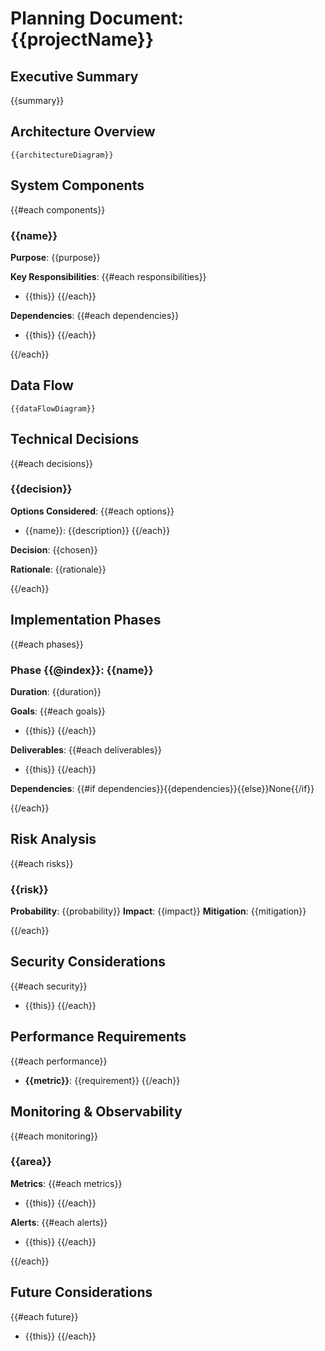 # Planning Document: {{projectName}}

## Executive Summary

{{summary}}

## Architecture Overview

```mermaid
{{architectureDiagram}}
```

## System Components

{{#each components}}

### {{name}}

**Purpose**: {{purpose}}

**Key Responsibilities**:
{{#each responsibilities}}

- {{this}}
  {{/each}}

**Dependencies**:
{{#each dependencies}}

- {{this}}
  {{/each}}

{{/each}}

## Data Flow

```mermaid
{{dataFlowDiagram}}
```

## Technical Decisions

{{#each decisions}}

### {{decision}}

**Options Considered**:
{{#each options}}

- {{name}}: {{description}}
  {{/each}}

**Decision**: {{chosen}}

**Rationale**: {{rationale}}

{{/each}}

## Implementation Phases

{{#each phases}}

### Phase {{@index}}: {{name}}

**Duration**: {{duration}}

**Goals**:
{{#each goals}}

- {{this}}
  {{/each}}

**Deliverables**:
{{#each deliverables}}

- {{this}}
  {{/each}}

**Dependencies**: {{#if dependencies}}{{dependencies}}{{else}}None{{/if}}

{{/each}}

## Risk Analysis

{{#each risks}}

### {{risk}}

**Probability**: {{probability}}
**Impact**: {{impact}}
**Mitigation**: {{mitigation}}

{{/each}}

## Security Considerations

{{#each security}}

- {{this}}
  {{/each}}

## Performance Requirements

{{#each performance}}

- **{{metric}}**: {{requirement}}
  {{/each}}

## Monitoring & Observability

{{#each monitoring}}

### {{area}}

**Metrics**:
{{#each metrics}}

- {{this}}
  {{/each}}

**Alerts**:
{{#each alerts}}

- {{this}}
  {{/each}}

{{/each}}

## Future Considerations

{{#each future}}

- {{this}}
  {{/each}}
